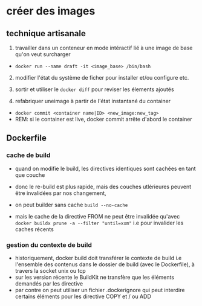 # créer des images

## technique artisanale

1. travailler dans un conteneur en mode intéractif lié à une image de base qu'on veut surcharger
  * `docker run --name draft -it <image_base> /bin/bash`

2. modifier l'état du système de ficher pour installer et/ou configure etc.

3. sortir et utiliser le `docker diff` pour reviser les élements ajoutés

4. refabriquer uneimage à partir de l'état instantané du container
  * `docker commit <container name|ID> <new_image:new_tag>`
  * REM: si le container est live, docker commit arrête d'abord le container

## Dockerfile

### cache de build

* quand on modifie le build, les directives identiques sont cachées en tant que couche
* donc le re-build est plus rapide, mais des couches utlérieures peuvent être invalidées par nos changement,

* on peut builder sans cache `build --no-cache`
* mais le cache de la directive FROM ne peut être invalidée qu'avec `docker buildx prune -a --filter "until=xxm"` i.e pour invalider les caches récents

### gestion du contexte de build

* historiquement, docker build doit transférer le contexte de build i.e l'ensemble des contenus dans le dossier de build (avec le Dockerfile), à travers la socket unix ou tcp
* sur les version récente le BuildKit ne transfère que les éléments demandés par les directive
* par contre on peut utiliser un fichier .dockerignore qui peut interdire certains éléments pour les directive COPY et / ou ADD
